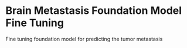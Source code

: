 # Brain Metastasis Foundation Model Fine Tuning  
Fine tuning foundation model for predicting the tumor metastasis
